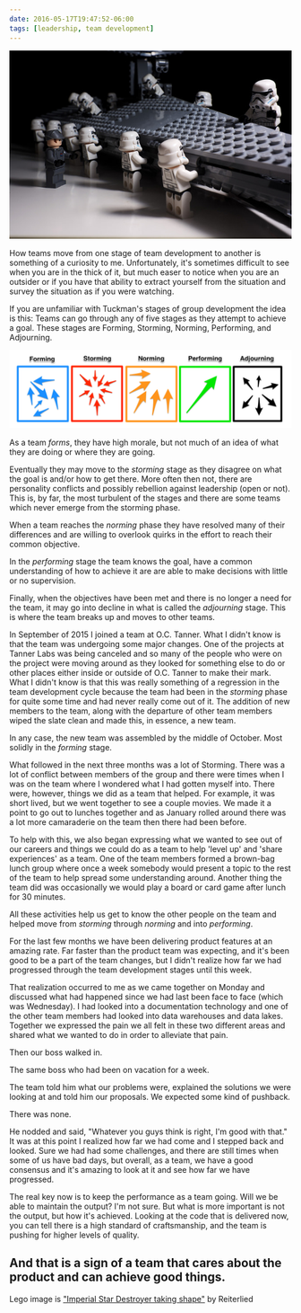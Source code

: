 ```yaml
---
date: 2016-05-17T19:47:52-06:00
tags: [leadership, team development]
---
```

![Teamwork][teamwork]

How teams move from one stage of team development to another is something of a curiosity to me. Unfortunately, it's sometimes difficult to see when you are in the thick of it, but much easer to notice when you are an outsider or if you have that ability to extract yourself from the situation and survey the situation as if you were watching.

If you are unfamiliar with Tuckman's stages of group development the idea is this: Teams can go through any of five stages as they attempt to achieve a goal. These stages are Forming, Storming, Norming, Performing, and Adjourning.

![stage of team development][image]

As a team _forms_, they have high morale, but not much of an idea of what they are doing or where they are going.

Eventually they may move to the _storming_ stage as they disagree on what the goal is and/or how to get there. More often then not, there are personality conflicts and possibly rebellion against leadership (open or not). This is, by far, the most turbulent of the stages and there are some teams which never emerge from the storming phase.

When a team reaches the _norming_ phase they have resolved many of their differences and are willing to overlook quirks in the effort to reach their common objective.

In the _performing_ stage the team knows the goal, have a common understanding of how to achieve it are are able to make decisions with little or no supervision.

Finally, when the objectives have been met and there is no longer a need for the team, it may go into decline in what is called the _adjourning_ stage. This is where the team breaks up and moves to other teams.

In September of 2015 I joined a team at O.C. Tanner. What I didn't know is that the team was undergoing some major changes. One of the projects at Tanner Labs was being canceled and so many of the people who were on the project were moving around as they looked for something else to do or other places either inside or outside of O.C. Tanner to make their mark. What I didn't know is that this was really something of a regression in the team development cycle because the team had been in the _storming_ phase for quite some time and had never really come out of it. The addition of new members to the team, along with the departure of other team members wiped the slate clean and made this, in essence, a new team.

In any case, the new team was assembled by the middle of October. Most solidly in the _forming_ stage.

What followed in the next three months was a lot of Storming. There was a lot of conflict between members of the group and there were times when I was on the team where I wondered what I had gotten myself into. There were, however, things we did as a team that helped. For example, it was short lived, but we went together to see a couple movies. We made it a point to go out to lunches together and as January rolled around there was a lot more camaraderie on the team then there had been before.

To help with this, we also began expressing what we wanted to see out of our careers and things we could do as a team to help 'level up' and 'share experiences' as a team. One of the team members formed a brown-bag lunch group where once a week somebody would present a topic to the rest of the team to help spread some understanding around. Another thing the team did was occasionally we would play a board or card game after lunch for 30 minutes.

All these activities help us get to know the other people on the team and helped move from _storming_ through _norming_ and into _performing_.

For the last few months we have been delivering product features at an amazing rate. Far faster than the product team was expecting, and it's been good to be a part of the team changes, but I didn't realize how far we had progressed through the team development stages until this week.

That realization occurred to me as we came together on Monday and discussed what had happened since we had last been face to face (which was Wednesday). I had looked into a documentation technology and one of the other team members had looked into data warehouses and data lakes. Together we expressed the pain we all felt in these two different areas and shared what we wanted to do in order to alleviate that pain.

Then our boss walked in.

The same boss who had been on vacation for a week.

The team told him what our problems were, explained the solutions we were looking at and told him our proposals. We expected some kind of pushback.

There was none.

He nodded and said, "Whatever you guys think is right, I'm good with that." It was at this point I realized how far we had come and I stepped back and looked. Sure we had had some challenges, and there are still times when some of us have bad days, but overall, as a team, we have a good consensus and it's amazing to look at it and see how far we have progressed.

The real key now is to keep the performance as a team going. Will we be able to maintain the output? I'm not sure. But what is more important is not the output, but how it's achieved. Looking at the code that is delivered now, you can tell there is a high standard of craftsmanship, and the team is pushing for higher levels of quality.

And that is a sign of a team that cares about the product and can achieve good things.
----
Lego image is ["Imperial Star Destroyer taking shape"][destroyer] by Reiterlied

[image]: /images/post_images/stages_of_team_development.png
[teamwork]: /images/post_images/taking_shape.jpg
[destroyer]: https://www.flickr.com/photos/reiterlied/16564714516
